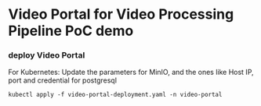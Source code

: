 # Video Portal for Video Processing Pipeline PoC demo 





### deploy Video Portal
For Kubernetes:
Update the parameters for MinIO, and the ones like Host IP, port and credential for postgresql

```
kubectl apply -f video-portal-deployment.yaml -n video-portal 
```
